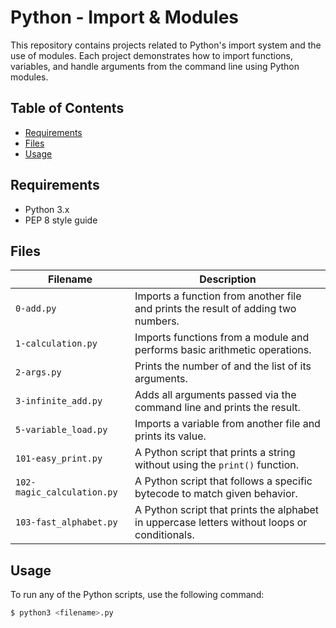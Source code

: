 # Python - Import & Modules

This repository contains projects related to Python's import system and the use of modules. Each project demonstrates how to import functions, variables, and handle arguments from the command line using Python modules.

## Table of Contents

- [Requirements](#requirements)
- [Files](#files)
- [Usage](#usage)

## Requirements

- Python 3.x
- PEP 8 style guide

## Files

| Filename | Description |
| -------- | ----------- |
| `0-add.py` | Imports a function from another file and prints the result of adding two numbers. |
| `1-calculation.py` | Imports functions from a module and performs basic arithmetic operations. |
| `2-args.py` | Prints the number of and the list of its arguments. |
| `3-infinite_add.py` | Adds all arguments passed via the command line and prints the result. |
| `5-variable_load.py` | Imports a variable from another file and prints its value. |
| `101-easy_print.py` | A Python script that prints a string without using the `print()` function. |
| `102-magic_calculation.py` | A Python script that follows a specific bytecode to match given behavior. |
| `103-fast_alphabet.py` | A Python script that prints the alphabet in uppercase letters without loops or conditionals. |

## Usage

To run any of the Python scripts, use the following command:

```bash
$ python3 <filename>.py
```
